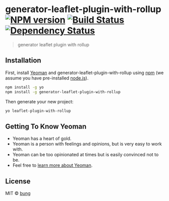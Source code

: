 # generator-leaflet-plugin-with-rollup [![NPM version][npm-image]][npm-url] [![Build Status][travis-image]][travis-url] [![Dependency Status][daviddm-image]][daviddm-url]
> generator leaflet plugin with rollup

## Installation

First, install [Yeoman](http://yeoman.io) and generator-leaflet-plugin-with-rollup using [npm](https://www.npmjs.com/) (we assume you have pre-installed [node.js](https://nodejs.org/)).

```bash
npm install -g yo
npm install -g generator-leaflet-plugin-with-rollup
```

Then generate your new project:

```bash
yo leaflet-plugin-with-rollup
```

## Getting To Know Yeoman

 * Yeoman has a heart of gold.
 * Yeoman is a person with feelings and opinions, but is very easy to work with.
 * Yeoman can be too opinionated at times but is easily convinced not to be.
 * Feel free to [learn more about Yeoman](http://yeoman.io/).

## License

MIT © [bung](www.bungos.me)


[npm-image]: https://badge.fury.io/js/generator-leaflet-plugin-with-rollup.svg
[npm-url]: https://npmjs.org/package/generator-leaflet-plugin-with-rollup
[travis-image]: https://travis-ci.com/bung87/generator-leaflet-plugin-with-rollup.svg?branch=master
[travis-url]: https://travis-ci.com/bung87/generator-leaflet-plugin-with-rollup
[daviddm-image]: https://david-dm.org/bung87/generator-leaflet-plugin-with-rollup.svg?theme=shields.io
[daviddm-url]: https://david-dm.org/bung87/generator-leaflet-plugin-with-rollup
